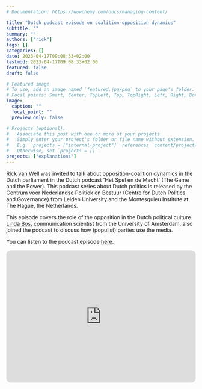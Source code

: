 ```yaml
---
# Documentation: https://wowchemy.com/docs/managing-content/

title: "Dutch podcast episode on coalition-opposition dynamics"
subtitle: ""
summary: ""
authors: ["rick"]
tags: []
categories: []
date: 2023-04-17T09:08:33+02:00
lastmod: 2023-04-17T09:08:33+02:00
featured: false
draft: false

# Featured image
# To use, add an image named `featured.jpg/png` to your page's folder.
# Focal points: Smart, Center, TopLeft, Top, TopRight, Left, Right, BottomLeft, Bottom, BottomRight.
image:
  caption: ""
  focal_point: ""
  preview_only: false

# Projects (optional).
#   Associate this post with one or more of your projects.
#   Simply enter your project's folder or file name without extension.
#   E.g. `projects = ["internal-project"]` references `content/project/deep-learning/index.md`.
#   Otherwise, set `projects = []`.
projects: ["explanations"]
---
```


[Rick van Well](https://who-opposes.netlify.app/author/rick-van-well/) was invited to talk about opposition-coalition dynamics in the Dutch parliament in the Dutch podcast 'Het Spel en de Macht' (The Game and the Power). This podcast series about Dutch politics is released by the Centrum voor Nederlandse Politiek en Bestuur (Centre for Dutch Politics and Governance) from Leiden University and the Montesquieu Institute at The Hague, the Netherlands. 

This episode covers the role of the opposition in the Dutch political culture. [Linda Bos](https://www.uva.nl/profiel/b/o/l.bos/l.bos.html), communication scientist from the University of Amsterdam, also joined the podcast to discuss how (populist) parties use the media. 

You can listen to the podcast episode [here](https://www.montesquieu-instituut.nl/id/vm1lkmngfdvr/nieuws/podcast_het_spel_en_de_macht_2_hoe_goed). 

<iframe style="border-radius:12px" src="https://open.spotify.com/embed/episode/5eFiqKvICjn6ETEFbz1GkE?utm_source=generator" width="100%" height="352" frameBorder="0" allowfullscreen="" allow="autoplay; clipboard-write; encrypted-media; fullscreen; picture-in-picture" loading="lazy"></iframe>

